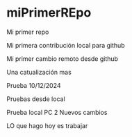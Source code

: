 # miPrimerREpo

Mi primer repo

Mi primera contribución local para github

Mi primer cambio remoto desde github

Una catualización mas

Prueba 10/12/2024

Pruebas desde local

Prueba local PC 2
Nuevos cambios

LO que hago hoy es trabajar
